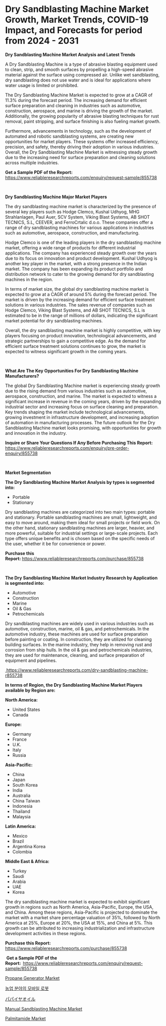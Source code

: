 <p><h1>Dry Sandblasting Machine Market Growth, Market Trends, COVID-19 Impact, and Forecasts for period from 2024 - 2031</h1></p><p><strong>Dry Sandblasting Machine Market Analysis and Latest Trends</strong></p>
<p><p>A Dry Sandblasting Machine is a type of abrasive blasting equipment used to clean, strip, and smooth surfaces by propelling a high-speed abrasive material against the surface using compressed air. Unlike wet sandblasting, dry sandblasting does not use water and is ideal for applications where water usage is limited or prohibited.</p><p>The Dry Sandblasting Machine Market is expected to grow at a CAGR of 11.3% during the forecast period. The increasing demand for efficient surface preparation and cleaning in industries such as automotive, construction, aerospace, and marine is driving the growth of the market. Additionally, the growing popularity of abrasive blasting techniques for rust removal, paint stripping, and surface finishing is also fueling market growth.</p><p>Furthermore, advancements in technology, such as the development of automated and robotic sandblasting systems, are creating new opportunities for market players. These systems offer increased efficiency, precision, and safety, thereby driving their adoption in various industries. Overall, the Dry Sandblasting Machine Market is witnessing steady growth due to the increasing need for surface preparation and cleaning solutions across multiple industries.</p></p>
<p><strong>Get a Sample PDF of the Report:&nbsp;</strong> <a href="https://www.reliableresearchreports.com/enquiry/request-sample/855738">https://www.reliableresearchreports.com/enquiry/request-sample/855738</a></p>
<p>&nbsp;</p>
<p><strong>Dry Sandblasting Machine Major Market Players</strong></p>
<p><p>The dry sandblasting machine market is characterized by the presence of several key players such as Hodge Clemco, Kushal Udhyog, MHG Strahlanlagen, Paul Auer, SCV System, Viking Blast Systems, AB SHOT TECNICS, S.L, CEEVER, and FerroCrtalic d.o.o. These companies offer a range of dry sandblasting machines for various applications in industries such as automotive, aerospace, construction, and manufacturing.</p><p>Hodge Clemco is one of the leading players in the dry sandblasting machine market, offering a wide range of products for different industrial applications. The company has experienced steady growth over the years due to its focus on innovation and product development. Kushal Udhyog is another key player in the market, with a strong presence in the Indian market. The company has been expanding its product portfolio and distribution network to cater to the growing demand for dry sandblasting machines in the region.</p><p>In terms of market size, the global dry sandblasting machine market is expected to grow at a CAGR of around 5% during the forecast period. The market is driven by the increasing demand for efficient surface treatment solutions in various industries. The sales revenue of companies such as Hodge Clemco, Viking Blast Systems, and AB SHOT TECNICS, S.L is estimated to be in the range of millions of dollars, indicating the significant market potential for dry sandblasting machines.</p><p>Overall, the dry sandblasting machine market is highly competitive, with key players focusing on product innovation, technological advancements, and strategic partnerships to gain a competitive edge. As the demand for efficient surface treatment solutions continues to grow, the market is expected to witness significant growth in the coming years.</p></p>
<p>&nbsp;</p>
<p><strong>What Are The Key Opportunities For Dry Sandblasting Machine Manufacturers?</strong></p>
<p><p>The global Dry Sandblasting Machine market is experiencing steady growth due to the rising demand from various industries such as automotive, aerospace, construction, and marine. The market is expected to witness a significant increase in revenue in the coming years, driven by the expanding industrial sector and increasing focus on surface cleaning and preparation. Key trends shaping the market include technological advancements, growing investment in infrastructure development, and increasing adoption of automation in manufacturing processes. The future outlook for the Dry Sandblasting Machine market looks promising, with opportunities for growth and innovation in the industry.</p></p>
<p><strong>Inquire or Share Your Questions If Any Before Purchasing This Report:</strong> <a href="https://www.reliableresearchreports.com/enquiry/pre-order-enquiry/855738">https://www.reliableresearchreports.com/enquiry/pre-order-enquiry/855738</a></p>
<p>&nbsp;</p>
<p><strong>Market Segmentation</strong></p>
<p><strong>The Dry Sandblasting Machine Market Analysis by types is segmented into:</strong></p>
<p><ul><li>Portable</li><li>Stationary</li></ul></p>
<p><p>Dry sandblasting machines are categorized into two main types: portable and stationary. Portable sandblasting machines are small, lightweight, and easy to move around, making them ideal for small projects or field work. On the other hand, stationary sandblasting machines are larger, heavier, and more powerful, suitable for industrial settings or large-scale projects. Each type offers unique benefits and is chosen based on the specific needs of the user, whether it be for convenience or power.</p></p>
<p><strong>Purchase this Report:&nbsp;</strong><a href="https://www.reliableresearchreports.com/purchase/855738">https://www.reliableresearchreports.com/purchase/855738</a></p>
<p>&nbsp;</p>
<p><strong>The Dry Sandblasting Machine Market Industry Research by Application is segmented into:</strong></p>
<p><ul><li>Automotive</li><li>Construction</li><li>Marine</li><li>Oil & Gas</li><li>Petrochemicals</li></ul></p>
<p><p>Dry sandblasting machines are widely used in various industries such as automotive, construction, marine, oil & gas, and petrochemicals. In the automotive industry, these machines are used for surface preparation before painting or coating. In construction, they are utilized for cleaning building surfaces. In the marine industry, they help in removing rust and corrosion from ship hulls. In the oil & gas and petrochemicals industries, they are used for maintenance, cleaning, and surface preparation of equipment and pipelines.</p></p>
<p><a href="https://www.reliableresearchreports.com/dry-sandblasting-machine-r855738">&nbsp;https://www.reliableresearchreports.com/dry-sandblasting-machine-r855738</a></p>
<p><strong>In terms of Region, the Dry Sandblasting Machine Market Players available by Region are:</strong></p>
<p>
    <p> <strong> North America: </strong>
        <ul>
            <li>United States</li>
            <li>Canada</li>
        </ul>
        </p> 
    <p> <strong> Europe: </strong>
        <ul>
            <li>Germany</li>
            <li>France</li>
            <li>U.K.</li>
            <li>Italy</li>
            <li>Russia</li>
        </ul>
        </p> 
    <p> <strong> Asia-Pacific: </strong>
        <ul>
            <li>China</li>
            <li>Japan</li>
            <li>South Korea</li>
            <li>India</li>
            <li>Australia</li>
            <li>China Taiwan</li>
            <li>Indonesia</li>
            <li>Thailand</li>
            <li>Malaysia</li>
        </ul>
        </p> 
    <p> <strong> Latin America: </strong>
        <ul>
            <li>Mexico</li>
            <li>Brazil</li>
            <li>Argentina Korea</li>
            <li>Colombia</li>
        </ul>
        </p> 
    <p> <strong> Middle East & Africa: </strong>
        <ul>
            <li>Turkey</li>
            <li>Saudi</li>
            <li>Arabia</li>
            <li>UAE</li>
            <li>Korea</li>
        </ul>
    </p>
    </p>
<p><p>The dry sandblasting machine market is expected to exhibit significant growth in regions such as North America, Asia-Pacific, Europe, the USA, and China. Among these regions, Asia-Pacific is projected to dominate the market with a market share percentage valuation of 35%, followed by North America at 25%, Europe at 20%, the USA at 15%, and China at 5%. This growth can be attributed to increasing industrialization and infrastructure development activities in these regions.</p></p>
<p><strong>Purchase this Report: </strong><a href="https://www.reliableresearchreports.com/purchase/855738">https://www.reliableresearchreports.com/purchase/855738</a></p>
<p>&nbsp;<strong>Get a Sample PDF of the Report:&nbsp;&nbsp;</strong><a href="https://www.reliableresearchreports.com/enquiry/request-sample/855738">https://www.reliableresearchreports.com/enquiry/request-sample/855738</a></p>
<p><strong></strong></p>
<p><p><a href="https://view.publitas.com/reportprime-1/propane-generator-market-share-evolution-and-market-growth-trends-2024-2031/">Propane Generator Market</a></p><p><a href="https://medium.com/@dudleyferry/%EB%86%8D%EC%97%85%EC%9A%A9-%EC%9D%B4%EB%8F%99-%EB%A1%9C%EB%B4%87%EC%9D%98-%EC%8B%9C%EC%9E%A5-%EB%8F%99%ED%96%A5%EA%B3%BC-%EC%8B%9C%EC%9E%A5-%EB%B6%84%EC%84%9D%EC%9D%80-2024-2031%EB%85%84%EA%B9%8C%EC%A7%80-%EC%98%88%EC%B8%A1%EB%90%A9%EB%8B%88%EB%8B%A4-5ae31dd5dd2f">농업 분야의 모바일 로봇</a></p><p><a href="https://github.com/adcxff01450218/Market-Research-Report-List-1/blob/main/331459726563.md">パパイヤオイル</a></p><p><a href="https://github.com/lubmix/Market-Research-Report-List-2/blob/main/manual-sandblasting-machine-market.md">Manual Sandblasting Machine Market</a></p><p><a href="https://issuu.com/reportprime-2/docs/palmitamide-market-size-2030.pptx">Palmitamide Market</a></p></p>